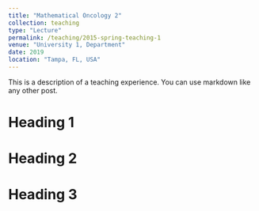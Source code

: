 ```yaml
---
title: "Mathematical Oncology 2"
collection: teaching
type: "Lecture"
permalink: /teaching/2015-spring-teaching-1
venue: "University 1, Department"
date: 2019
location: "Tampa, FL, USA"
---
```


This is a description of a teaching experience. You can use markdown like any other post.

Heading 1
======

Heading 2
======

Heading 3
======
